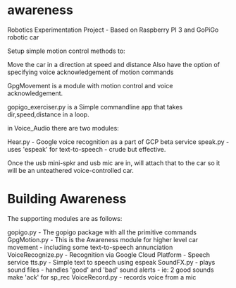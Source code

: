 # awareness
Robotics Experimentation Project - Based on Raspberry PI 3 and GoPiGo robotic car


Setup simple motion control methods to:

Move the car in a direction at speed and distance
Also have the option of specifying voice acknowledgement of motion commands

GpgMovement is a module with motion control and voice acknowledgement.

gopigo_exerciser.py is a Simple commandline app that takes dir,speed,distance in a loop.

in Voice_Audio there are two modules:

Hear.py - Google voice recognition as a part of GCP beta service
speak.py - uses 'espeak' for text-to-speech - crude but effective.

Once the usb mini-spkr and usb mic are in, will attach that to the car so it will
be an unteathered voice-controlled car.


# Building Awareness 

The supporting modules are as follows:

gopigo.py - The gopigo package with all the primitive commands
GpgMotion.py - This is the Awareness module for higher level car movement - including some text-to-speech annunciation
VoiceRecognize.py - Recognition via Google Cloud Platform - Speech service
tts.py - Simple text to speech using espeak
SoundFX.py - plays sound files - handles 'good' and 'bad' sound alerts - ie: 2 good sounds make 'ack' for sp_rec
VoiceRecord.py - records voice from a mic



